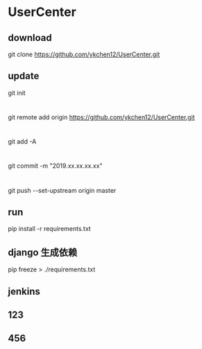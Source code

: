 # UserCenter
## download
git clone https://github.com/ykchen12/UserCenter.git

## update
git init
#
git remote add origin https://github.com/ykchen12/UserCenter.git
#
git add -A
#
git commit -m "2019.xx.xx.xx.xx"
#
git push --set-upstream origin master

## run
pip install -r requirements.txt

## django 生成依赖

pip freeze > ./requirements.txt

## jenkins
## 123
## 456
